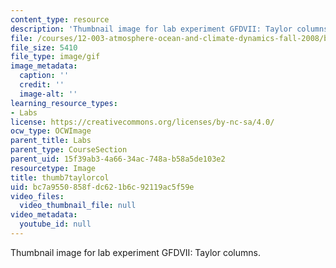 ```yaml
---
content_type: resource
description: 'Thumbnail image for lab experiment GFDVII: Taylor columns.'
file: /courses/12-003-atmosphere-ocean-and-climate-dynamics-fall-2008/bc7a9550858fdc621b6c92119ac5f59e_thumb7taylorcol.gif
file_size: 5410
file_type: image/gif
image_metadata:
  caption: ''
  credit: ''
  image-alt: ''
learning_resource_types:
- Labs
license: https://creativecommons.org/licenses/by-nc-sa/4.0/
ocw_type: OCWImage
parent_title: Labs
parent_type: CourseSection
parent_uid: 15f39ab3-4a66-34ac-748a-b58a5de103e2
resourcetype: Image
title: thumb7taylorcol
uid: bc7a9550-858f-dc62-1b6c-92119ac5f59e
video_files:
  video_thumbnail_file: null
video_metadata:
  youtube_id: null
---
```

Thumbnail image for lab experiment GFDVII: Taylor columns.